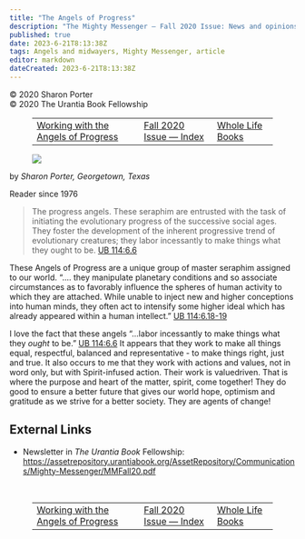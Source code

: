 ```yaml
---
title: "The Angels of Progress"
description: "The Mighty Messenger — Fall 2020 Issue: News and opinions for Readers of The Urantia Book"
published: true
date: 2023-6-21T8:13:38Z
tags: Angels and midwayers, Mighty Messenger, article
editor: markdown
dateCreated: 2023-6-21T8:13:38Z
---
```


<p class="v-card v-sheet theme--light grey lighten-3 px-2">© 2020 Sharon Porter<br>© 2020 The Urantia Book Fellowship</p>
<figure class="table chapter-navigator">
  <table>
    <tbody>
      <tr>
        <td>
        <a href="/en/article/Chuck_Thurston/Working_with_the_Angels_of_Progress">
          <span class="mdi mdi-arrow-left-drop-circle"></span><span class="pl-2">Working with the Angels of Progress</span>
        </a>
        </td>
        <td>
        <a href="/en/index/articles_mighty_messenger#fall-2020-issue">
          <span class="mdi mdi-book-open-variant"></span><span class="pl-2">Fall 2020 Issue — Index</span>
        </a>
        </td>
        <td>
        <a href="/en/article/Sharon_Porter/Whole_Life_Books">
          <span class="pr-2">Whole Life Books</span><span class="mdi mdi-arrow-right-drop-circle"></span>
        </a>
        </td>
      </tr>
    </tbody>
  </table>
</figure>


<figure id="Figure_1" class="image urantiapedia image-style-align-left">
<img src="/image/article/The_Mighty_Messenger/2020_Fall/008.jpg">
</figure>

by _Sharon Porter, Georgetown, Texas_

Reader since 1976

> The progress angels. These seraphim are entrusted with the task of initiating the evolutionary progress of the successive social ages. They foster the development of the inherent progressive trend of evolutionary creatures; they labor incessantly to make things what they ought to be. <a id="a44_285"></a>[UB 114:6.6](/en/The_Urantia_Book/114#p6_6)

These Angels of Progress are a unique group of master seraphim assigned to our world. “.... they manipulate planetary conditions and so associate circumstances as to favorably influence the spheres of human activity to which they are attached. While unable to inject new and higher conceptions into human minds, they often act to intensify some higher ideal which has already appeared within a human intellect.” <a id="a46_412"></a>[UB 114:6.18-19](/en/The_Urantia_Book/114#p6_18)

I love the fact that these angels “...labor incessantly to make things what they _ought_ to be.” <a id="a48_97"></a>[UB 114:6.6](/en/The_Urantia_Book/114#p6_6) It appears that they work to make all things equal, respectful, balanced and representative - to make things right, just and true. It also occurs to me that they work with actions and values, not in word only, but with Spirit-infused action. Their work is valuedriven. That is where the purpose and heart of the matter, spirit, come together! They do good to ensure a better future that gives our world hope, optimism and gratitude as we strive for a better society. They are agents of change!

## External Links

* Newsletter in _The Urantia Book_ Fellowship: https://assetrepository.urantiabook.org/AssetRepository/Communications/Mighty-Messenger/MMFall20.pdf

<br>

<figure class="table chapter-navigator">
  <table>
    <tbody>
      <tr>
        <td>
        <a href="/en/article/Chuck_Thurston/Working_with_the_Angels_of_Progress">
          <span class="mdi mdi-arrow-left-drop-circle"></span><span class="pl-2">Working with the Angels of Progress</span>
        </a>
        </td>
        <td>
        <a href="/en/index/articles_mighty_messenger#fall-2020-issue">
          <span class="mdi mdi-book-open-variant"></span><span class="pl-2">Fall 2020 Issue — Index</span>
        </a>
        </td>
        <td>
        <a href="/en/article/Sharon_Porter/Whole_Life_Books">
          <span class="pr-2">Whole Life Books</span><span class="mdi mdi-arrow-right-drop-circle"></span>
        </a>
        </td>
      </tr>
    </tbody>
  </table>
</figure>
